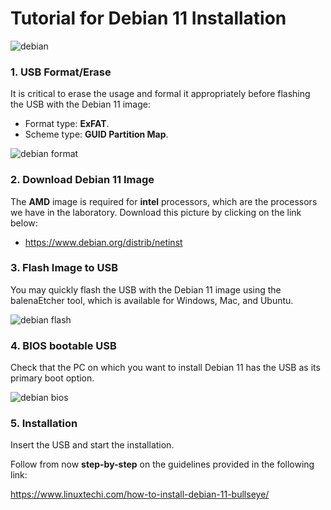 # Tutorial for Debian 11 Installation

![debian](images/debian.jpg "debian")


### 1. USB Format/Erase

It is critical to erase the usage and formal it appropriately before flashing the USB with the Debian 11 image:
- Format type: **ExFAT**.
- Scheme type: **GUID Partition Map**.

![debian format](images/debian-format.jpg "debian format")


### 2. Download Debian 11 Image

The **AMD** image is required for **intel** processors, which are the processors we have in the laboratory. Download this picture by clicking on the link below: 
- https://www.debian.org/distrib/netinst


### 3. Flash Image to USB

You may quickly flash the USB with the Debian 11 image using the balenaEtcher tool, which is available for Windows, Mac, and Ubuntu.

![debian flash](images/debian-flash.jpg "debian flash")


### 4. BIOS bootable USB 

Check that the PC on which you want to install Debian 11 has the USB as its primary boot option.

![debian bios](images/debian-bios.jpg "debian bios")


### 5. Installation 

Insert the USB and start the installation. 

Follow from now **step-by-step** on the guidelines provided in the following link:

https://www.linuxtechi.com/how-to-install-debian-11-bullseye/

